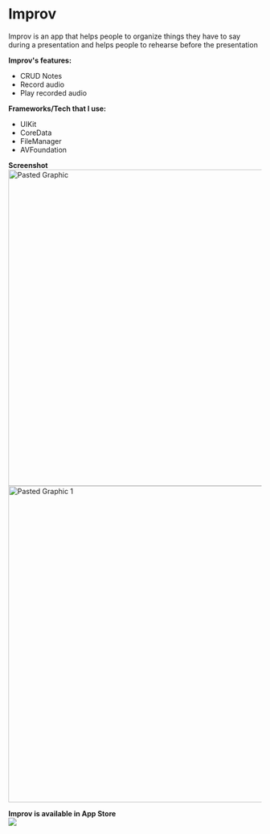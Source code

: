 # Improv 
Improv is an app that helps people to organize things they have to say during a presentation and helps people to rehearse before the presentation

**Improv's features:**
* CRUD Notes
* Record audio
* Play recorded audio

**Frameworks/Tech that I use:**
* UIKit
* CoreData
* FileManager
* AVFoundation

**Screenshot**
<br>
<img width="630" alt="Pasted Graphic" src="https://user-images.githubusercontent.com/71767973/224036778-0eb838e1-52f1-4c4c-9733-b24fbd71d31e.png">
<br>
<img width="630" alt="Pasted Graphic 1" src="https://user-images.githubusercontent.com/71767973/224036755-e2373e7e-48a9-44f1-a018-4c22d02f4762.png">
<br>

**Improv is available in App Store**
<br>
[<img src="https://user-images.githubusercontent.com/71767973/227856759-cca3d999-fbe3-459b-897b-b0d78c99431e.svg">](https://apps.apple.com/app/id6446240779)

